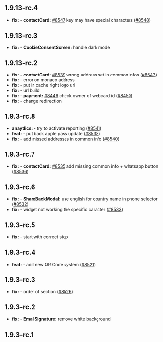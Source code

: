 ## 1.9.13-rc.4

* **fix:**  - **contactCard:** [#8547](https://github.com/AzzappApp/azzapp/pull/8547) key may have special characters ([#8548](https://github.com/AzzappApp/azzapp/pull/8548))

## 1.9.13-rc.3

* **fix:**  - **CookieConsentScreen:** handle dark mode

## 1.9.13-rc.2

* **fix:**  - **contactCard:** [#8539](https://github.com/AzzappApp/azzapp/pull/8539) wrong address set in common infos ([#8543](https://github.com/AzzappApp/azzapp/pull/8543))
* **fix:**  - error on monaco address
* **fix:**  - put in cache right logo uri
* **fix:**  - url build
* **fix:**  - **payment:** [#8446](https://github.com/AzzappApp/azzapp/pull/8446) check owner of webcard id ([#8450](https://github.com/AzzappApp/azzapp/pull/8450))
* **fix:**  - change redirection

## 1.9.3-rc.8

* **anaytlics:**  - try to activate reporting ([#8541](https://github.com/AzzappApp/azzapp/pull/8541))
* **feat:**  - put back apple pass update ([#8538](https://github.com/AzzappApp/azzapp/pull/8538))
* **fix:**  - add missed addresses in common info ([#8540](https://github.com/AzzappApp/azzapp/pull/8540))

## 1.9.3-rc.7

* **fix:**  - **contactCard:** [#8535](https://github.com/AzzappApp/azzapp/pull/8535) add missing common info + whatsapp button ([#8536](https://github.com/AzzappApp/azzapp/pull/8536))

## 1.9.3-rc.6

* **fix:**  - **ShareBackModal:** use english for country name in phone selector ([#8532](https://github.com/AzzappApp/azzapp/pull/8532))
* **fix:**  - widget not working the specific caracter ([#8533](https://github.com/AzzappApp/azzapp/pull/8533))

## 1.9.3-rc.5

* **fix:**  - start with correct step

## 1.9.3-rc.4

* **feat:**  - add new QR Code system ([#8521](https://github.com/AzzappApp/azzapp/pull/8521))

## 1.9.3-rc.3

* **fix:**  - order of section ([#8526](https://github.com/AzzappApp/azzapp/pull/8526))

## 1.9.3-rc.2

* **fix:**  - **EmailSignature:** remove white background

## 1.9.3-rc.1

